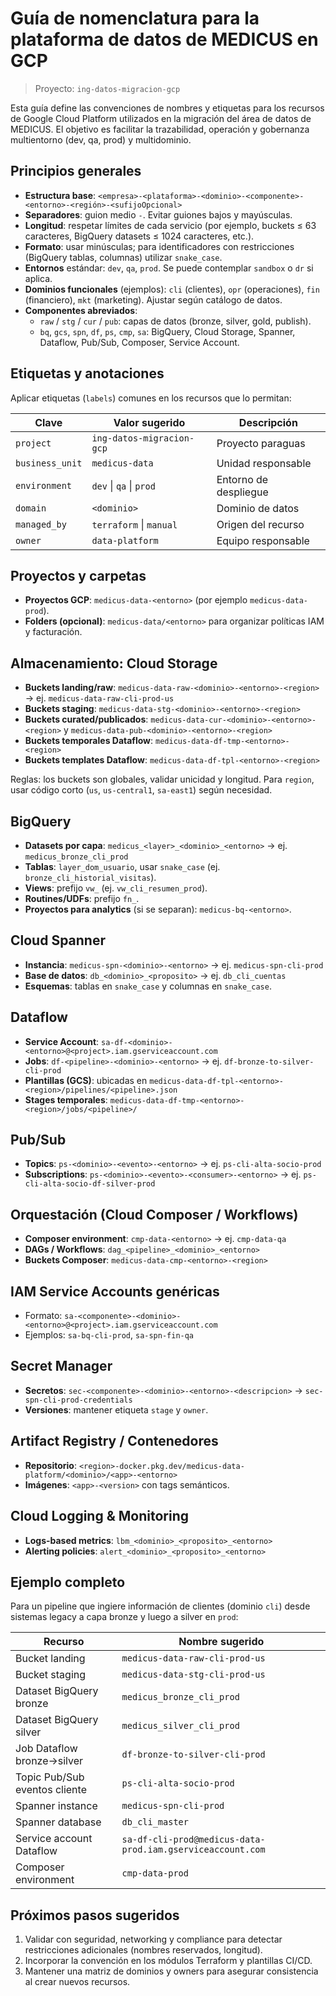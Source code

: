 # Guía de nomenclatura para la plataforma de datos de MEDICUS en GCP

> Proyecto: `ing-datos-migracion-gcp`

Esta guía define las convenciones de nombres y etiquetas para los recursos de Google Cloud Platform utilizados en la migración del área de datos de MEDICUS. El objetivo es facilitar la trazabilidad, operación y gobernanza multientorno (dev, qa, prod) y multidominio.

## Principios generales

- **Estructura base**: `<empresa>-<plataforma>-<dominio>-<componente>-<entorno>-<región>-<sufijoOpcional>`
- **Separadores**: guion medio `-`. Evitar guiones bajos y mayúsculas.
- **Longitud**: respetar límites de cada servicio (por ejemplo, buckets ≤ 63 caracteres, BigQuery datasets ≤ 1024 caracteres, etc.).
- **Formato**: usar minúsculas; para identificadores con restricciones (BigQuery tablas, columnas) utilizar `snake_case`.
- **Entornos** estándar: `dev`, `qa`, `prod`. Se puede contemplar `sandbox` o `dr` si aplica.
- **Dominios funcionales** (ejemplos): `cli` (clientes), `opr` (operaciones), `fin` (financiero), `mkt` (marketing). Ajustar según catálogo de datos.
- **Componentes abreviados**:
  - `raw` / `stg` / `cur` / `pub`: capas de datos (bronze, silver, gold, publish).
  - `bq`, `gcs`, `spn`, `df`, `ps`, `cmp`, `sa`: BigQuery, Cloud Storage, Spanner, Dataflow, Pub/Sub, Composer, Service Account.

## Etiquetas y anotaciones

Aplicar etiquetas (`labels`) comunes en los recursos que lo permitan:

| Clave          | Valor sugerido                         | Descripción                             |
|----------------|----------------------------------------|-----------------------------------------|
| `project`      | `ing-datos-migracion-gcp`              | Proyecto paraguas                       |
| `business_unit`| `medicus-data`                         | Unidad responsable                      |
| `environment`  | `dev` \| `qa` \| `prod`                | Entorno de despliegue                   |
| `domain`       | `<dominio>`                            | Dominio de datos                        |
| `managed_by`   | `terraform` \| `manual`                | Origen del recurso                      |
| `owner`        | `data-platform`                        | Equipo responsable                      |

## Proyectos y carpetas

- **Proyectos GCP**: `medicus-data-<entorno>` (por ejemplo `medicus-data-prod`).
- **Folders (opcional)**: `medicus-data/<entorno>` para organizar políticas IAM y facturación.

## Almacenamiento: Cloud Storage

- **Buckets landing/raw**: `medicus-data-raw-<dominio>-<entorno>-<region>` → ej. `medicus-data-raw-cli-prod-us`
- **Buckets staging**: `medicus-data-stg-<dominio>-<entorno>-<region>`
- **Buckets curated/publicados**: `medicus-data-cur-<dominio>-<entorno>-<region>` y `medicus-data-pub-<dominio>-<entorno>-<region>`
- **Buckets temporales Dataflow**: `medicus-data-df-tmp-<entorno>-<region>`
- **Buckets templates Dataflow**: `medicus-data-df-tpl-<entorno>-<region>`

Reglas: los buckets son globales, validar unicidad y longitud. Para `region`, usar código corto (`us`, `us-central1`, `sa-east1`) según necesidad.

## BigQuery

- **Datasets por capa**: `medicus_<layer>_<dominio>_<entorno>` → ej. `medicus_bronze_cli_prod`
- **Tablas**: `layer_dom_usuario`, usar `snake_case` (ej. `bronze_cli_historial_visitas`).
- **Views**: prefijo `vw_` (ej. `vw_cli_resumen_prod`).
- **Routines/UDFs**: prefijo `fn_`.
- **Proyectos para analytics** (si se separan): `medicus-bq-<entorno>`.

## Cloud Spanner

- **Instancia**: `medicus-spn-<dominio>-<entorno>` → ej. `medicus-spn-cli-prod`
- **Base de datos**: `db_<dominio>_<proposito>` → ej. `db_cli_cuentas`
- **Esquemas**: tablas en `snake_case` y columnas en `snake_case`.

## Dataflow

- **Service Account**: `sa-df-<dominio>-<entorno>@<project>.iam.gserviceaccount.com`
- **Jobs**: `df-<pipeline>-<dominio>-<entorno>` → ej. `df-bronze-to-silver-cli-prod`
- **Plantillas (GCS)**: ubicadas en `medicus-data-df-tpl-<entorno>-<region>/pipelines/<pipeline>.json`
- **Stages temporales**: `medicus-data-df-tmp-<entorno>-<region>/jobs/<pipeline>/`

## Pub/Sub

- **Topics**: `ps-<dominio>-<evento>-<entorno>` → ej. `ps-cli-alta-socio-prod`
- **Subscriptions**: `ps-<dominio>-<evento>-<consumer>-<entorno>` → ej. `ps-cli-alta-socio-df-silver-prod`

## Orquestación (Cloud Composer / Workflows)

- **Composer environment**: `cmp-data-<entorno>` → ej. `cmp-data-qa`
- **DAGs / Workflows**: `dag_<pipeline>_<dominio>_<entorno>`
- **Buckets Composer**: `medicus-data-cmp-<entorno>-<region>`

## IAM Service Accounts genéricas

- Formato: `sa-<componente>-<dominio>-<entorno>@<project>.iam.gserviceaccount.com`
- Ejemplos: `sa-bq-cli-prod`, `sa-spn-fin-qa`

## Secret Manager

- **Secretos**: `sec-<componente>-<dominio>-<entorno>-<descripcion>` → `sec-spn-cli-prod-credentials`
- **Versiones**: mantener etiqueta `stage` y `owner`.

## Artifact Registry / Contenedores

- **Repositorio**: `<region>-docker.pkg.dev/medicus-data-platform/<dominio>/<app>-<entorno>`
- **Imágenes**: `<app>-<version>` con tags semánticos.

## Cloud Logging & Monitoring

- **Logs-based metrics**: `lbm_<dominio>_<proposito>_<entorno>`
- **Alerting policies**: `alert_<dominio>_<proposito>_<entorno>`

## Ejemplo completo

Para un pipeline que ingiere información de clientes (dominio `cli`) desde sistemas legacy a capa bronze y luego a silver en `prod`:

| Recurso                        | Nombre sugerido                                         |
|--------------------------------|----------------------------------------------------------|
| Bucket landing                 | `medicus-data-raw-cli-prod-us`                           |
| Bucket staging                 | `medicus-data-stg-cli-prod-us`                           |
| Dataset BigQuery bronze        | `medicus_bronze_cli_prod`                                |
| Dataset BigQuery silver        | `medicus_silver_cli_prod`                                |
| Job Dataflow bronze→silver     | `df-bronze-to-silver-cli-prod`                           |
| Topic Pub/Sub eventos cliente  | `ps-cli-alta-socio-prod`                                 |
| Spanner instance               | `medicus-spn-cli-prod`                                   |
| Spanner database               | `db_cli_master`                                          |
| Service account Dataflow       | `sa-df-cli-prod@medicus-data-prod.iam.gserviceaccount.com` |
| Composer environment           | `cmp-data-prod`                                          |

## Próximos pasos sugeridos

1. Validar con seguridad, networking y compliance para detectar restricciones adicionales (nombres reservados, longitud).
2. Incorporar la convención en los módulos Terraform y plantillas CI/CD.
3. Mantener una matriz de dominios y owners para asegurar consistencia al crear nuevos recursos.
